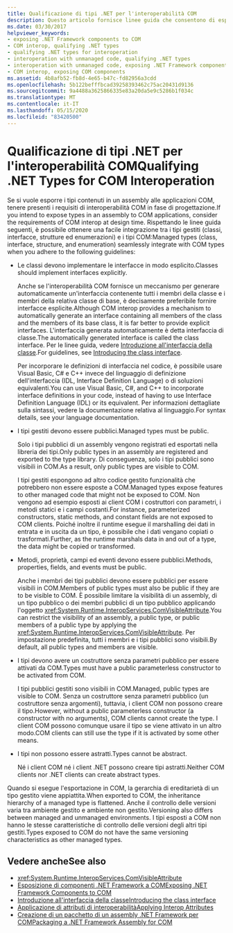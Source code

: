 ```yaml
---
title: Qualificazione di tipi .NET per l'interoperabilità COM
description: Questo articolo fornisce linee guida che consentono di esporre i tipi in un assembly .NET alle applicazioni COM per l'interoperabilità COM.
ms.date: 03/30/2017
helpviewer_keywords:
- exposing .NET Framework components to COM
- COM interop, qualifying .NET types
- qualifying .NET types for interoperation
- interoperation with unmanaged code, qualifying .NET types
- interoperation with unmanaged code, exposing .NET Framework components
- COM interop, exposing COM components
ms.assetid: 4b8afb52-fb8d-4e65-b47c-fd82956a3cdd
ms.openlocfilehash: 5b122befffbcad39258393462c75ac20431d9136
ms.sourcegitcommit: 9a4488a3625866335e83a20da5e9c5286b1f034c
ms.translationtype: MT
ms.contentlocale: it-IT
ms.lasthandoff: 05/15/2020
ms.locfileid: "83420500"
---
```

# <a name="qualifying-net-types-for-com-interoperation"></a><span data-ttu-id="f8ce1-103">Qualificazione di tipi .NET per l'interoperabilità COM</span><span class="sxs-lookup"><span data-stu-id="f8ce1-103">Qualifying .NET Types for COM Interoperation</span></span>
<span data-ttu-id="f8ce1-104">Se si vuole esporre i tipi contenuti in un assembly alle applicazioni COM, tenere presenti i requisiti di interoperabilità COM in fase di progettazione.</span><span class="sxs-lookup"><span data-stu-id="f8ce1-104">If you intend to expose types in an assembly to COM applications, consider the requirements of COM interop at design time.</span></span> <span data-ttu-id="f8ce1-105">Rispettando le linee guida seguenti, è possibile ottenere una facile integrazione tra i tipi gestiti (classi, interfacce, strutture ed enumerazioni) e i tipi COM:</span><span class="sxs-lookup"><span data-stu-id="f8ce1-105">Managed types (class, interface, structure, and enumeration) seamlessly integrate with COM types when you adhere to the following guidelines:</span></span>  
  
- <span data-ttu-id="f8ce1-106">Le classi devono implementare le interfacce in modo esplicito.</span><span class="sxs-lookup"><span data-stu-id="f8ce1-106">Classes should implement interfaces explicitly.</span></span>  
  
     <span data-ttu-id="f8ce1-107">Anche se l'interoperabilità COM fornisce un meccanismo per generare automaticamente un'interfaccia contenente tutti i membri della classe e i membri della relativa classe di base, è decisamente preferibile fornire interfacce esplicite.</span><span class="sxs-lookup"><span data-stu-id="f8ce1-107">Although COM interop provides a mechanism to automatically generate an interface containing all members of the class and the members of its base class, it is far better to provide explicit interfaces.</span></span> <span data-ttu-id="f8ce1-108">L'interfaccia generata automaticamente è detta interfaccia di classe.</span><span class="sxs-lookup"><span data-stu-id="f8ce1-108">The automatically generated interface is called the class interface.</span></span> <span data-ttu-id="f8ce1-109">Per le linee guida, vedere [Introduzione all'interfaccia della classe](com-callable-wrapper.md#introducing-the-class-interface).</span><span class="sxs-lookup"><span data-stu-id="f8ce1-109">For guidelines, see [Introducing the class interface](com-callable-wrapper.md#introducing-the-class-interface).</span></span>  
  
     <span data-ttu-id="f8ce1-110">Per incorporare le definizioni di interfaccia nel codice, è possibile usare Visual Basic, C# e C++ invece del linguaggio di definizione dell'interfaccia (IDL, Interface Definition Language) o di soluzioni equivalenti.</span><span class="sxs-lookup"><span data-stu-id="f8ce1-110">You can use Visual Basic, C#, and C++ to incorporate interface definitions in your code, instead of having to use Interface Definition Language (IDL) or its equivalent.</span></span> <span data-ttu-id="f8ce1-111">Per informazioni dettagliate sulla sintassi, vedere la documentazione relativa al linguaggio.</span><span class="sxs-lookup"><span data-stu-id="f8ce1-111">For syntax details, see your language documentation.</span></span>  
  
- <span data-ttu-id="f8ce1-112">I tipi gestiti devono essere pubblici.</span><span class="sxs-lookup"><span data-stu-id="f8ce1-112">Managed types must be public.</span></span>  
  
     <span data-ttu-id="f8ce1-113">Solo i tipi pubblici di un assembly vengono registrati ed esportati nella libreria dei tipi.</span><span class="sxs-lookup"><span data-stu-id="f8ce1-113">Only public types in an assembly are registered and exported to the type library.</span></span> <span data-ttu-id="f8ce1-114">Di conseguenza, solo i tipi pubblici sono visibili in COM.</span><span class="sxs-lookup"><span data-stu-id="f8ce1-114">As a result, only public types are visible to COM.</span></span>  
  
     <span data-ttu-id="f8ce1-115">I tipi gestiti espongono ad altro codice gestito funzionalità che potrebbero non essere esposte a COM.</span><span class="sxs-lookup"><span data-stu-id="f8ce1-115">Managed types expose features to other managed code that might not be exposed to COM.</span></span> <span data-ttu-id="f8ce1-116">Non vengono ad esempio esposti ai client COM i costruttori con parametri, i metodi statici e i campi costanti.</span><span class="sxs-lookup"><span data-stu-id="f8ce1-116">For instance, parameterized constructors, static methods, and constant fields are not exposed to COM clients.</span></span> <span data-ttu-id="f8ce1-117">Poiché inoltre il runtime esegue il marshalling dei dati in entrata e in uscita da un tipo, è possibile che i dati vengano copiati o trasformati.</span><span class="sxs-lookup"><span data-stu-id="f8ce1-117">Further, as the runtime marshals data in and out of a type, the data might be copied or transformed.</span></span>  
  
- <span data-ttu-id="f8ce1-118">Metodi, proprietà, campi ed eventi devono essere pubblici.</span><span class="sxs-lookup"><span data-stu-id="f8ce1-118">Methods, properties, fields, and events must be public.</span></span>  
  
     <span data-ttu-id="f8ce1-119">Anche i membri dei tipi pubblici devono essere pubblici per essere visibili in COM.</span><span class="sxs-lookup"><span data-stu-id="f8ce1-119">Members of public types must also be public if they are to be visible to COM.</span></span> <span data-ttu-id="f8ce1-120">È possibile limitare la visibilità di un assembly, di un tipo pubblico o dei membri pubblici di un tipo pubblico applicando l'oggetto <xref:System.Runtime.InteropServices.ComVisibleAttribute>.</span><span class="sxs-lookup"><span data-stu-id="f8ce1-120">You can restrict the visibility of an assembly, a public type, or public members of a public type by applying the <xref:System.Runtime.InteropServices.ComVisibleAttribute>.</span></span> <span data-ttu-id="f8ce1-121">Per impostazione predefinita, tutti i membri e i tipi pubblici sono visibili.</span><span class="sxs-lookup"><span data-stu-id="f8ce1-121">By default, all public types and members are visible.</span></span>  
  
- <span data-ttu-id="f8ce1-122">I tipi devono avere un costruttore senza parametri pubblico per essere attivati da COM.</span><span class="sxs-lookup"><span data-stu-id="f8ce1-122">Types must have a public parameterless constructor to be activated from COM.</span></span>  
  
     <span data-ttu-id="f8ce1-123">I tipi pubblici gestiti sono visibili in COM.</span><span class="sxs-lookup"><span data-stu-id="f8ce1-123">Managed, public types are visible to COM.</span></span> <span data-ttu-id="f8ce1-124">Senza un costruttore senza parametri pubblico (un costruttore senza argomenti), tuttavia, i client COM non possono creare il tipo.</span><span class="sxs-lookup"><span data-stu-id="f8ce1-124">However, without a public parameterless constructor (a constructor with no arguments), COM clients cannot create the type.</span></span> <span data-ttu-id="f8ce1-125">I client COM possono comunque usare il tipo se viene attivato in un altro modo.</span><span class="sxs-lookup"><span data-stu-id="f8ce1-125">COM clients can still use the type if it is activated by some other means.</span></span>  
  
- <span data-ttu-id="f8ce1-126">I tipi non possono essere astratti.</span><span class="sxs-lookup"><span data-stu-id="f8ce1-126">Types cannot be abstract.</span></span>  
  
     <span data-ttu-id="f8ce1-127">Né i client COM né i client .NET possono creare tipi astratti.</span><span class="sxs-lookup"><span data-stu-id="f8ce1-127">Neither COM clients nor .NET clients can create abstract types.</span></span>  
  
 <span data-ttu-id="f8ce1-128">Quando si esegue l'esportazione in COM, la gerarchia di ereditarietà di un tipo gestito viene appiattita.</span><span class="sxs-lookup"><span data-stu-id="f8ce1-128">When exported to COM, the inheritance hierarchy of a managed type is flattened.</span></span> <span data-ttu-id="f8ce1-129">Anche il controllo delle versioni varia tra ambiente gestito e ambiente non gestito.</span><span class="sxs-lookup"><span data-stu-id="f8ce1-129">Versioning also differs between managed and unmanaged environments.</span></span> <span data-ttu-id="f8ce1-130">I tipi esposti a COM non hanno le stesse caratteristiche di controllo delle versioni degli altri tipi gestiti.</span><span class="sxs-lookup"><span data-stu-id="f8ce1-130">Types exposed to COM do not have the same versioning characteristics as other managed types.</span></span>  
  
## <a name="see-also"></a><span data-ttu-id="f8ce1-131">Vedere anche</span><span class="sxs-lookup"><span data-stu-id="f8ce1-131">See also</span></span>

- <xref:System.Runtime.InteropServices.ComVisibleAttribute>
- [<span data-ttu-id="f8ce1-132">Esposizione di componenti .NET Framework a COM</span><span class="sxs-lookup"><span data-stu-id="f8ce1-132">Exposing .NET Framework Components to COM</span></span>](../../../docs/framework/interop/exposing-dotnet-components-to-com.md)
- [<span data-ttu-id="f8ce1-133">Introduzione all'interfaccia della classe</span><span class="sxs-lookup"><span data-stu-id="f8ce1-133">Introducing the class interface</span></span>](com-callable-wrapper.md#introducing-the-class-interface)
- [<span data-ttu-id="f8ce1-134">Applicazione di attributi di interoperabilità</span><span class="sxs-lookup"><span data-stu-id="f8ce1-134">Applying Interop Attributes</span></span>](../../../docs/standard/native-interop/apply-interop-attributes.md)
- [<span data-ttu-id="f8ce1-135">Creazione di un pacchetto di un assembly .NET Framework per COM</span><span class="sxs-lookup"><span data-stu-id="f8ce1-135">Packaging a .NET Framework Assembly for COM</span></span>](../../../docs/framework/interop/packaging-an-assembly-for-com.md)
